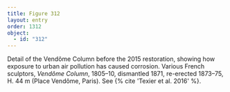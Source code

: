 ```yaml
---
title: Figure 312
layout: entry
order: 1312
object:
  - id: "312"
---
```


Detail of the Vendôme Column before the 2015 restoration, showing how exposure to urban air pollution has caused corrosion. Various French sculptors, *Vendôme Column*, 1805–10, dismantled 1871, re-erected 1873–75, H. 44 m (Place Vendôme, Paris). See {% cite 'Texier et al. 2016' %}.
